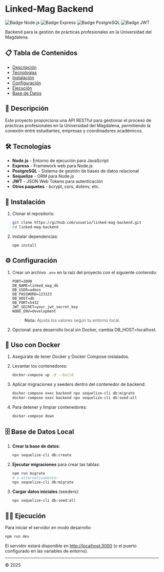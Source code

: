 # Linked-Mag Backend

![Badge Node.js](https://img.shields.io/badge/Node.js-339933?style=for-the-badge&logo=nodedotjs&logoColor=white)
![Badge Express](https://img.shields.io/badge/Express-000000?style=for-the-badge&logo=express&logoColor=white)
![Badge PostgreSQL](https://img.shields.io/badge/PostgreSQL-316192?style=for-the-badge&logo=postgresql&logoColor=white)
![Badge JWT](https://img.shields.io/badge/JWT-000000?style=for-the-badge&logo=JSON%20web%20tokens&logoColor=white)

Backend para la gestión de prácticas profesionales en la Universidad del Magdalena.

## 📋 Tabla de Contenidos

- [Descripción](#descripción)
- [Tecnologías](#tecnologías)
- [Instalación](#instalación)
- [Configuración](#configuración)
- [Ejecución](#ejecución)
- [Base de Datos](#base-de-datos)

## 📝 Descripción

Este proyecto proporciona una API RESTful para gestionar el proceso de prácticas profesionales en la Universidad del Magdalena, permitiendo la conexión entre estudiantes, empresas y coordinadores académicos.

## 🛠️ Tecnologías

- **Node.js** - Entorno de ejecución para JavaScript
- **Express** - Framework web para Node.js
- **PostgreSQL** - Sistema de gestión de bases de datos relacional
- **Sequelize** - ORM para Node.js
- **JWT** - JSON Web Tokens para autenticación
- **Otros paquetes** - bcrypt, cors, dotenv, etc.
  
## 🚀 Instalación

1. Clonar el repositorio:
   ```bash
   git clone https://github.com/usuario/linked-mag-backend.git
   cd linked-mag-backend
   ```

2. Instalar dependencias:
   ```bash
   npm install
   ```

## ⚙️ Configuración

1. Crear un archivo `.env` en la raíz del proyecto con el siguiente contenido:

   ```
   PORT=3000
   DB_NAME=linked_mag_db
   DB_USER=admin
   DB_PASSWORD=123123
   DB_HOST=db
   DB_PORT=5432
   JWT_SECRET=your_jwt_secret_key
   NODE_ENV=development
   ```

   > **Nota:** Ajusta los valores según tu entorno local.

2. Opcional: para desarrollo local sin Docker, cambia DB_HOST=localhost.

## 🔧 Uso con Docker

1.  Asegúrate de tener Docker y Docker Compose instalados.
    
2.  Levantar los contenedores:
    
    ```bash
    docker-compose up -d --build
    
    ```
    
3.  Aplicar migraciones y seeders dentro del contenedor de backend:
    
    ```bash
    docker-compose exec backend npx sequelize-cli db:migrate
    docker-compose exec backend npx sequelize-cli db:seed:all
    
    ```
    
4.  Para detener y limpiar contenedores:
    
    ```bash
    docker-compose down
    
    ```

## 🗄️ Base de Datos Local

1. **Crear la base de datos**:
   ```bash
   npx sequelize-cli db:create
   ```

2. **Ejecutar migraciones** para crear las tablas:
   ```bash
   npm run migrate
   # o alternativamente:
   npx sequelize-cli db:migrate
   ```

3. **Cargar datos iniciales** (seeders):
   ```bash
   npx sequelize-cli db:seed:all
   ```

## 🏃‍♂️ Ejecución

Para iniciar el servidor en modo desarrollo:
```bash
npm run dev
```

El servidor estará disponible en [http://localhost:3000](http://localhost:3000) (o el puerto configurado en las variables de entorno).

---

© 2025
